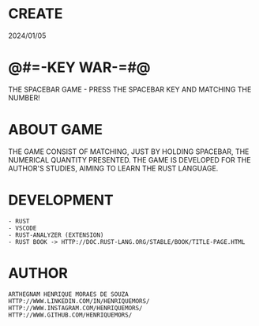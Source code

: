 # CREATE
2024/01/05

# @#=-KEY WAR-=#@
THE SPACEBAR GAME
    - PRESS THE SPACEBAR KEY AND MATCHING THE NUMBER!

# ABOUT GAME
THE GAME CONSIST OF MATCHING, JUST BY HOLDING SPACEBAR, THE NUMERICAL QUANTITY PRESENTED.
THE GAME IS DEVELOPED FOR THE AUTHOR'S STUDIES, AIMING TO LEARN THE RUST LANGUAGE.

# DEVELOPMENT
    - RUST
    - VSCODE
    - RUST-ANALYZER (EXTENSION)
    - RUST BOOK -> HTTP://DOC.RUST-LANG.ORG/STABLE/BOOK/TITLE-PAGE.HTML

# AUTHOR
    ARTHEGNAM HENRIQUE MORAES DE SOUZA
    HTTP://WWW.LINKEDIN.COM/IN/HENRIQUEMORS/
    HTTP://WWW.INSTAGRAM.COM/HENRIQUEMORS/
    HTTP://WWW.GITHUB.COM/HENRIQUEMORS/